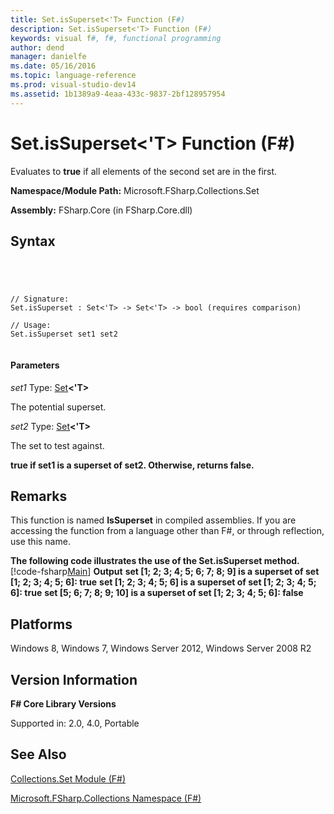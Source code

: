 ```yaml
---
title: Set.isSuperset<'T> Function (F#)
description: Set.isSuperset<'T> Function (F#)
keywords: visual f#, f#, functional programming
author: dend
manager: danielfe
ms.date: 05/16/2016
ms.topic: language-reference
ms.prod: visual-studio-dev14
ms.assetid: 1b1389a9-4eaa-433c-9837-2bf128957954 
---
```


# Set.isSuperset<'T> Function (F#)

Evaluates to **true** if all elements of the second set are in the first.

**Namespace/Module Path:** Microsoft.FSharp.Collections.Set

**Assembly:** FSharp.Core (in FSharp.Core.dll)


## Syntax



```




// Signature:
Set.isSuperset : Set<'T> -> Set<'T> -> bool (requires comparison)

// Usage:
Set.isSuperset set1 set2


```





#### Parameters
*set1*
Type: [Set](http://msdn.microsoft.com/en-us/library/50cebdce-0cd7-4c5c-8ebc-f3a9e90b38d8)**&lt;'T&gt;**


The potential superset.


*set2*
Type: [Set](http://msdn.microsoft.com/en-us/library/50cebdce-0cd7-4c5c-8ebc-f3a9e90b38d8)**&lt;'T&gt;**


The set to test against.



**true if set1 is a superset of set2. Otherwise, returns false.**
## Remarks
This function is named **IsSuperset** in compiled assemblies. If you are accessing the function from a language other than F#, or through reflection, use this name.

**The following code illustrates the use of the Set.isSuperset method.**
[!code-fsharp[Main](snippets/fssets/snippet13.fs)]
**Output**
**set [1; 2; 3; 4; 5; 6; 7; 8; 9] is a superset of set [1; 2; 3; 4; 5; 6]: true**
**set [1; 2; 3; 4; 5; 6] is a superset of set [1; 2; 3; 4; 5; 6]: true**
**set [5; 6; 7; 8; 9; 10] is a superset of set [1; 2; 3; 4; 5; 6]: false**
## Platforms
Windows 8, Windows 7, Windows Server 2012, Windows Server 2008 R2


## Version Information
**F# Core Library Versions**

Supported in: 2.0, 4.0, Portable




## See Also
[Collections.Set Module &#40;F&#35;&#41;](Collections.Set-Module-%5BFSharp%5D.md)

[Microsoft.FSharp.Collections Namespace &#40;F&#35;&#41;](Microsoft.FSharp.Collections-Namespace-%5BFSharp%5D.md)

